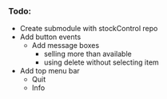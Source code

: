 
### Todo:
* Create submodule with stockControl repo
* Add button events
    * Add message boxes
        * selling more than available
        * using delete without selecting item
* Add top menu bar
    * Quit
    * Info
